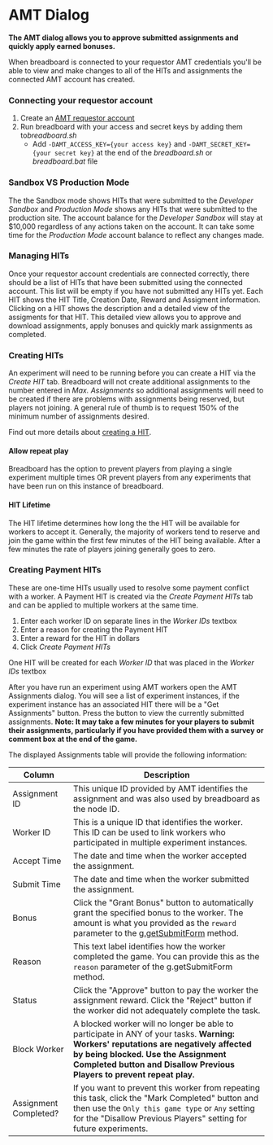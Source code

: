 # AMT Dialog

**The AMT dialog allows you to approve submitted assignments and quickly apply earned bonuses.**

When breadboard is connected to your requestor AMT credentials you'll be able to view and make changes to all of the HITs and assignments the connected AMT account has created.

### Connecting your requestor account
1. Create an [AMT requestor account](../deployment/amt/creating-an-amt-requester-account.md)
2. Run breadboard with your access and secret keys by adding them to*breadboard.sh*
	- Add `-DAMT_ACCESS_KEY={your access key}` and `-DAMT_SECRET_KEY={your secret key}` at the end of the *breadboard.sh* or *breadboard.bat* file

### Sandbox VS Production Mode
The the Sandbox mode shows HITs that were submitted to the *Developer Sandbox* and *Production Mode* shows any HITs that were submitted to the production site. The account balance for the *Developer Sandbox* will stay at $10,000 regardless of any actions taken on the account. It can take some time for the *Production Mode* account balance to reflect any changes made.

### Managing HITs
Once your requestor account credentials are connected correctly, there should be a list of HITs that have been submitted using the connected account. This list will be empty if you have not submitted any HITs yet. Each HIT shows the HIT Title, Creation Date, Reward and Assigment information. Clicking on a HIT shows the description and a detailed view of the assigments for that HIT. This detailed view allows you to approve and download assignments, apply bonuses and quickly mark assignments as completed.


### Creating HITs
An experiment will need to be running before you can create a HIT via the *Create HIT* tab. Breadboard will not create additional assignments to the number entered in *Max. Assignments* so additional assignments will need to be created if there are problems with assignments being reserved, but players not joining. A general rule of thumb is to request 150% of the minimum number of assignments desired.

Find out more details about [creating a HIT](../deployment/amt/creating-a-hit.md).

#### Allow repeat play
Breadboard has the option to prevent players from playing a single experiment multiple times OR prevent players from any experiments that have been run on this instance of breadboard.

#### HIT Lifetime
The HIT lifetime determines how long the the HIT will be available for workers to accept it. Generally, the majority of workers tend to reserve and join the game within the first few minutes of the HIT being available. After a few minutes the rate of players joining generally goes to zero.

### Creating Payment HITs
These are one-time HITs usually used to resolve some payment conflict with a worker. A Payment HIT is created via the *Create Payment HITs* tab and can be applied to multiple workers at the same time.
1. Enter each worker ID on separate lines in the *Worker IDs* textbox
2. Enter a reason for creating the Payment HIT
3. Enter a reward for the HIT in dollars
4. Click *Create Payment HITs*

One HIT will be created for each *Worker ID* that was placed in the *Worker IDs* textbox


After you have run an experiment using AMT workers open the AMT Assignments dialog. You will see a list of experiment instances, if the experiment instance has an associated HIT there will be a "Get Assignments" button. Press the button to view the currently submitted assignments. **Note: It may take a few minutes for your players to submit their assignments, particularly if you have provided them with a survey or comment box at the end of the game.**

The displayed Assignments table will provide the following information:

| Column                         | Description |
|--------------------------------|-------------|
| Assignment ID                  | This unique ID provided by AMT identifies the assignment and was also used by breadboard as the node ID. | 
| Worker ID                      | This is a unique ID that identifies the worker. This ID can be used to link workers who participated in multiple experiment instances. |
| Accept Time                    | The date and time when the worker accepted the assignment. |
| Submit Time                    | The date and time when the worker submitted the assignment. |
| Bonus                          | Click the "Grant Bonus" button to automatically grant the specified bonus to the worker. The amount is what you provided as the ```reward``` parameter to the [g.getSubmitForm](../scripting/language-reference.md#g-getsubmitform-player-bonus-reason-sandbox-comments) method. |
| Reason                         | This text label identifies how the worker completed the game. You can provide this as the ```reason``` parameter of the g.getSubmitForm method. |
| Status                         | Click the "Approve" button to pay the worker the assignment reward. Click the "Reject" button if the worker did not adequately complete the task. |
| Block Worker                   | A blocked worker will no longer be able to participate in ANY of your tasks. **Warning: Workers' reputations are negatively affected by being blocked. Use the Assignment Completed button and Disallow Previous Players to prevent repeat play.** |
| Assignment Completed?          | If you want to prevent this worker from repeating this task, click the "Mark Completed" button and then use the ```Only this game type``` or ```Any``` setting for the "Disallow Previous Players" setting for future experiments. |

